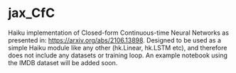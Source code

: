 # jax_CfC
Haiku implementation of Closed-form Continuous-time Neural Networks as presented in: https://arxiv.org/abs/2106.13898. Designed to be used as a simple Haiku module like any other (hk.Linear, hk.LSTM etc), and therefore does not include any datasets or training loop. An example notebook using the IMDB dataset will be added soon. 
